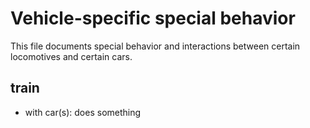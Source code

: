 # Vehicle-specific special behavior

This file documents special behavior and interactions between certain locomotives and certain cars.

## train

- with car(s): does something